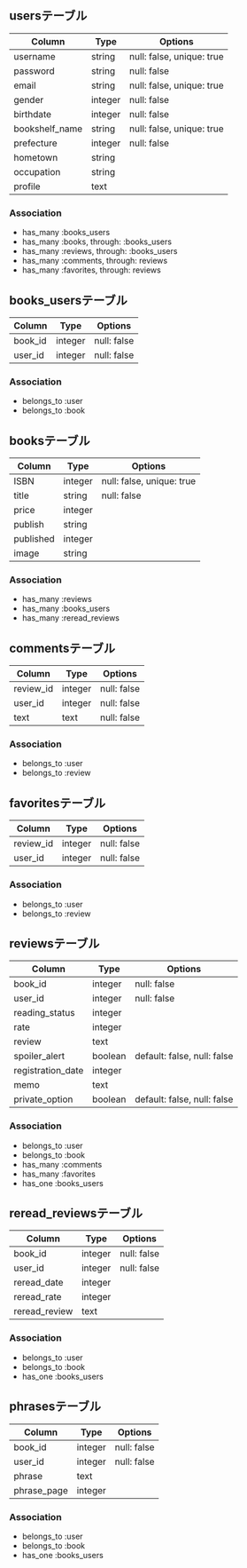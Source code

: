 ## usersテーブル

|Column|Type|Options|
|------|----|-------|
|username|string|null: false, unique: true|
|password|string|null: false|
|email|string|null: false, unique: true|
|gender|integer|null: false|
|birthdate|integer|null: false|
|bookshelf_name|string|null: false, unique: true|
|prefecture|integer|null: false|
|hometown|string||
|occupation|string||
|profile|text||

### Association
- has_many :books_users
- has_many :books, through: :books_users
- has_many :reviews, through: :books_users
- has_many :comments, through: reviews
- has_many :favorites, through: reviews

## books_usersテーブル

|Column|Type|Options|
|------|----|-------|
|book_id|integer|null: false|
|user_id|integer|null: false|

### Association
- belongs_to :user
- belongs_to :book

## booksテーブル

|Column|Type|Options|
|------|----|-------|
|ISBN|integer|null: false, unique: true|
|title|string|null: false|
|price|integer||
|publish|string||
|published|integer||
|image|string||

### Association
- has_many :reviews
- has_many :books_users
- has_many :reread_reviews

## commentsテーブル

|Column|Type|Options|
|------|----|-------|
|review_id|integer|null: false|
|user_id|integer|null: false|
|text|text|null: false|

### Association
- belongs_to :user
- belongs_to :review

## favoritesテーブル

|Column|Type|Options|
|------|----|-------|
|review_id|integer|null: false|
|user_id|integer|null: false|

### Association
- belongs_to :user
- belongs_to :review

## reviewsテーブル

|Column|Type|Options|
|------|----|-------|
|book_id|integer|null: false|
|user_id|integer|null: false|
|reading_status|integer||
|rate|integer||
|review|text||
|spoiler_alert|boolean|default: false, null: false|
|registration_date|integer||
|memo|text||
|private_option|boolean|default: false, null: false|

### Association
- belongs_to :user
- belongs_to :book
- has_many :comments
- has_many :favorites
- has_one :books_users

## reread_reviewsテーブル

|Column|Type|Options|
|------|----|-------|
|book_id|integer|null: false|
|user_id|integer|null: false|
|reread_date|integer||
|reread_rate|integer||
|reread_review|text||

### Association
- belongs_to :user
- belongs_to :book
- has_one :books_users

## phrasesテーブル

|Column|Type|Options|
|------|----|-------|
|book_id|integer|null: false|
|user_id|integer|null: false|
|phrase|text||
|phrase_page|integer||

### Association
- belongs_to :user
- belongs_to :book
- has_one :books_users

